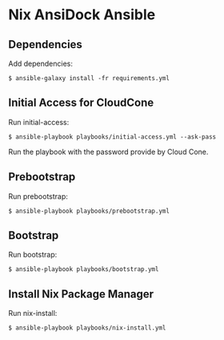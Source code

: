 # Nix AnsiDock Ansible

## Dependencies

Add dependencies:

```
$ ansible-galaxy install -fr requirements.yml
```

## Initial Access for CloudCone

Run initial-access:

```
$ ansible-playbook playbooks/initial-access.yml --ask-pass
```
Run the playbook with the password provide by Cloud Cone.

## Prebootstrap

Run prebootstrap:

```
$ ansible-playbook playbooks/prebootstrap.yml
```
## Bootstrap

Run bootstrap:

```
$ ansible-playbook playbooks/bootstrap.yml
```

## Install Nix Package Manager

Run nix-install:

```
$ ansible-playbook playbooks/nix-install.yml
```

